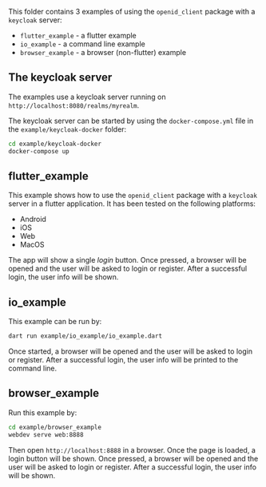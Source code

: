 
This folder contains 3 examples of using the `openid_client` package with a `keycloak` server:

* `flutter_example` - a flutter example
* `io_example` - a command line example
* `browser_example` - a browser (non-flutter) example

## The keycloak server

The examples use a keycloak server running on `http://localhost:8080/realms/myrealm`. 

The keycloak server can be started by using the `docker-compose.yml` file in the `example/keycloak-docker` folder:

```bash
cd example/keycloak-docker
docker-compose up
```

## flutter_example

This example shows how to use the `openid_client` package with a `keycloak` server in a flutter application. It has been tested on the following platforms:

* Android
* iOS
* Web
* MacOS

The app will show a single *login* button. Once pressed, a browser will be opened and the user will be asked to login or register. After a successful login, the user info will be shown.


## io_example

This example can be run by:

```bash
dart run example/io_example/io_example.dart
```

Once started, a browser will be opened and the user will be asked to login or register. After a successful login, the user info will be printed to the command line.

## browser_example

Run this example by:

```bash
cd example/browser_example
webdev serve web:8888
```

Then open `http://localhost:8888` in a browser. Once the page is loaded, a login button will be shown. Once pressed, a browser will be opened and the user will be asked to login or register. After a successful login, the user info will be shown.



